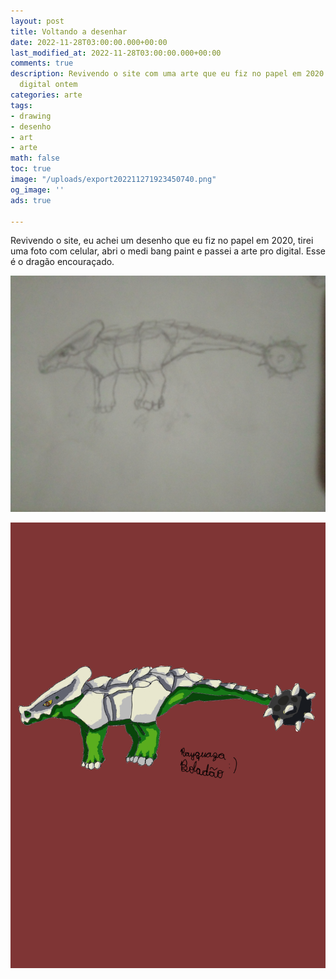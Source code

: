 ```yaml
---
layout: post
title: Voltando a desenhar
date: 2022-11-28T03:00:00.000+00:00
last_modified_at: 2022-11-28T03:00:00.000+00:00
comments: true
description: Revivendo o site com uma arte que eu fiz no papel em 2020 e passei pro
  digital ontem
categories: arte
tags:
- drawing
- desenho
- art
- arte
math: false
toc: true
image: "/uploads/export202211271923450740.png"
og_image: ''
ads: true

---
```

Revivendo o site, eu achei um desenho que eu fiz no papel em 2020, tirei uma foto com celular, abri o medi bang paint e passei a arte pro digital. Esse é o dragão encouraçado.

![Desenho original](/uploads/img_20200601_200627.jpg "Full HD")

![Digital](/uploads/export202211271923450740.png "Que anatomia ferrada")
